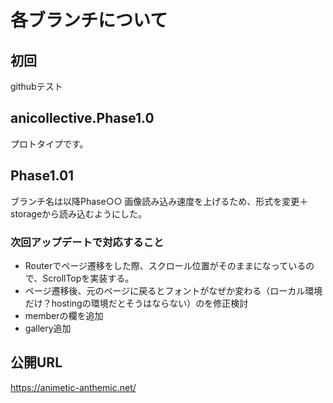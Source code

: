 # 各ブランチについて

## 初回
githubテスト

## anicollective.Phase1.0
プロトタイプです。

## Phase1.01
ブランチ名は以降Phase○○
画像読み込み速度を上げるため、形式を変更＋storageから読み込むようにした。

### 次回アップデートで対応すること
- Routerでページ遷移をした際、スクロール位置がそのままになっているので、ScrollTopを実装する。
- ページ遷移後、元のページに戻るとフォントがなぜか変わる（ローカル環境だけ？hostingの環境だとそうはならない）のを修正検討
- memberの欄を追加
- gallery追加

## 公開URL
https://animetic-anthemic.net/
